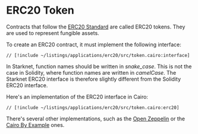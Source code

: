 # ERC20 Token

Contracts that follow the [ERC20 Standard](https://eips.ethereum.org/EIPS/eip-20) are called ERC20 tokens. They are used to represent fungible assets.

To create an ERC20 contract, it must implement the following interface:

```cairo
// [!include ~/listings/applications/erc20/src/token.cairo:interface]
```

In Starknet, function names should be written in _snake_case_. This is not the case in Solidity, where function names are written in _camelCase_.
The Starknet ERC20 interface is therefore slightly different from the Solidity ERC20 interface.

Here's an implementation of the ERC20 interface in Cairo:

```cairo
// [!include ~/listings/applications/erc20/src/token.cairo:erc20]
```

There's several other implementations, such as the [Open Zeppelin](https://docs.openzeppelin.com/contracts-cairo/0.20.0/erc20) or the [Cairo By Example](https://cairo-by-example.com/examples/erc20/) ones.
